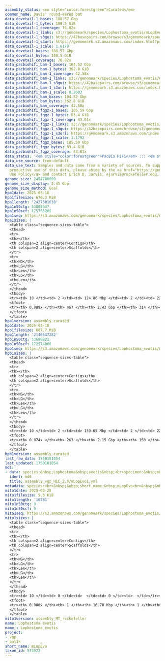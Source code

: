 ```yaml
---
assembly_status: <em style="color:forestgreen">Curated</em>
common_name: Davis' round-eared bat
data_dovetail-1_bases: 188.57 Gbp
data_dovetail-1_bytes: 108.5 GiB
data_dovetail-1_coverage: 76.82x
data_dovetail-1_links: s3://genomeark/species/Lophostoma_evotis/mLopEvo1/genomic_data/dovetail/<br>
data_dovetail-1_s3gui: https://42basepairs.com/browse/s3/genomeark/species/Lophostoma_evotis/mLopEvo1/genomic_data/dovetail/
data_dovetail-1_s3url: https://genomeark.s3.amazonaws.com/index.html?prefix=species/Lophostoma_evotis/mLopEvo1/genomic_data/dovetail/
data_dovetail-1_scale: 1.6179
data_dovetail_bases: 188.57 Gbp
data_dovetail_bytes: 108.5 GiB
data_dovetail_coverage: 76.82x
data_pacbiohifi_bam-1_bases: 104.52 Gbp
data_pacbiohifi_bam-1_bytes: 362.8 GiB
data_pacbiohifi_bam-1_coverage: 42.58x
data_pacbiohifi_bam-1_links: s3://genomeark/species/Lophostoma_evotis/mLopEvo1/genomic_data/pacbio_hifi/<br>
data_pacbiohifi_bam-1_s3gui: https://42basepairs.com/browse/s3/genomeark/species/Lophostoma_evotis/mLopEvo1/genomic_data/pacbio_hifi/
data_pacbiohifi_bam-1_s3url: https://genomeark.s3.amazonaws.com/index.html?prefix=species/Lophostoma_evotis/mLopEvo1/genomic_data/pacbio_hifi/
data_pacbiohifi_bam-1_scale: 0.2683
data_pacbiohifi_bam_bases: 104.52 Gbp
data_pacbiohifi_bam_bytes: 362.8 GiB
data_pacbiohifi_bam_coverage: 42.58x
data_pacbiohifi_fqgz-1_bases: 105.59 Gbp
data_pacbiohifi_fqgz-1_bytes: 83.4 GiB
data_pacbiohifi_fqgz-1_coverage: 43.01x
data_pacbiohifi_fqgz-1_links: s3://genomeark/species/Lophostoma_evotis/mLopEvo1/genomic_data/pacbio_hifi/<br>
data_pacbiohifi_fqgz-1_s3gui: https://42basepairs.com/browse/s3/genomeark/species/Lophostoma_evotis/mLopEvo1/genomic_data/pacbio_hifi/
data_pacbiohifi_fqgz-1_s3url: https://genomeark.s3.amazonaws.com/index.html?prefix=species/Lophostoma_evotis/mLopEvo1/genomic_data/pacbio_hifi/
data_pacbiohifi_fqgz-1_scale: 1.1792
data_pacbiohifi_fqgz_bases: 105.59 Gbp
data_pacbiohifi_fqgz_bytes: 83.4 GiB
data_pacbiohifi_fqgz_coverage: 43.01x
data_status: '<em style="color:forestgreen">PacBio HiFi</em> ::: <em style="color:forestgreen">Dovetail</em>'
data_use_source: from-default
data_use_text: Samples and data come from a variety of sources. To support fair and
  productive use of this data, please abide by the <a href="https://genome10k.soe.ucsc.edu/data-use-policies/">Data
  Use Policy</a> and contact Erich D. Jarvis, ejarvis@rockefeller.edu, with any questions.
genome_size: 2454780000
genome_size_display: 2.45 Gbp
genome_size_method: GoaT
hpa1date: 2025-03-18
hpa1filesize: 670.3 MiB
hpa1length: '2427501038'
hpa1n50ctg: 53008647
hpa1n50scf: 175755209
hpa1seq: https://s3.amazonaws.com/genomeark/species/Lophostoma_evotis/mLopEvo1/assembly_curated/mLopEvo1.hap1.cur.20250318.fasta.gz
hpa1sizes: |
  <table class="sequence-sizes-table">
  <thead>
  <tr>
  <th></th>
  <th colspan=2 align=center>Contigs</th>
  <th colspan=2 align=center>Scaffolds</th>
  </tr>
  <tr>
  <th>NG</th>
  <th>LG</th>
  <th>Len</th>
  <th>LG</th>
  <th>Len</th>
  </tr>
  </thead>
  <tbody>
  <tr><td> 10 </td><td> 2 </td><td> 124.86 Mbp </td><td> 2 </td><td> 228.02 Mbp </td></tr><tr><td> 20 </td><td> 5 </td><td> 88.37 Mbp </td><td> 3 </td><td> 227.49 Mbp </td></tr><tr><td> 30 </td><td> 8 </td><td> 76.04 Mbp </td><td> 4 </td><td> 216.45 Mbp </td></tr><tr><td> 40 </td><td> 12 </td><td> 59.29 Mbp </td><td> 5 </td><td> 183.95 Mbp </td></tr><tr style="background-color:#cccccc;"><td> 50 </td><td> 16 </td><td style="background-color:#88ff88;"> 53.01 Mbp </td><td> 6 </td><td style="background-color:#88ff88;"> 175.76 Mbp </td></tr><tr><td> 60 </td><td> 21 </td><td> 41.98 Mbp </td><td> 8 </td><td> 125.50 Mbp </td></tr><tr><td> 70 </td><td> 28 </td><td> 32.04 Mbp </td><td> 10 </td><td> 113.65 Mbp </td></tr><tr><td> 80 </td><td> 37 </td><td> 18.38 Mbp </td><td> 12 </td><td> 101.04 Mbp </td></tr><tr><td> 90 </td><td> 68 </td><td> 3.71 Mbp </td><td> 16 </td><td> 53.66 Mbp </td></tr><tr><td> 100 </td><td> 0 </td><td>  </td><td> 0 </td><td>  </td></tr></tbody>
  <tfoot>
  <tr><th> 0.989x </th><th> 467 </th><th> 2.43 Gbp </th><th> 314 </th><th> 2.43 Gbp </th></tr>
  </tfoot>
  </table>
hpa1version: assembly_curated
hpb1date: 2025-03-18
hpb1filesize: 607.7 MiB
hpb1length: '2146547282'
hpb1n50ctg: 53689821
hpb1n50scf: 172574066
hpb1seq: https://s3.amazonaws.com/genomeark/species/Lophostoma_evotis/mLopEvo1/assembly_curated/mLopEvo1.hap2.cur.20250318.fasta.gz
hpb1sizes: |
  <table class="sequence-sizes-table">
  <thead>
  <tr>
  <th></th>
  <th colspan=2 align=center>Contigs</th>
  <th colspan=2 align=center>Scaffolds</th>
  </tr>
  <tr>
  <th>NG</th>
  <th>LG</th>
  <th>Len</th>
  <th>LG</th>
  <th>Len</th>
  </tr>
  </thead>
  <tbody>
  <tr><td> 10 </td><td> 2 </td><td> 130.65 Mbp </td><td> 2 </td><td> 225.11 Mbp </td></tr><tr><td> 20 </td><td> 4 </td><td> 108.07 Mbp </td><td> 3 </td><td> 222.01 Mbp </td></tr><tr><td> 30 </td><td> 7 </td><td> 82.70 Mbp </td><td> 4 </td><td> 216.35 Mbp </td></tr><tr><td> 40 </td><td> 11 </td><td> 70.22 Mbp </td><td> 5 </td><td> 181.31 Mbp </td></tr><tr style="background-color:#cccccc;"><td> 50 </td><td> 15 </td><td style="background-color:#88ff88;"> 53.69 Mbp </td><td> 6 </td><td style="background-color:#88ff88;"> 172.57 Mbp </td></tr><tr><td> 60 </td><td> 20 </td><td> 39.10 Mbp </td><td> 8 </td><td> 119.96 Mbp </td></tr><tr><td> 70 </td><td> 27 </td><td> 29.49 Mbp </td><td> 10 </td><td> 101.96 Mbp </td></tr><tr><td> 80 </td><td> 42 </td><td> 8.58 Mbp </td><td> 13 </td><td> 62.05 Mbp </td></tr><tr><td> 90 </td><td> 0 </td><td>  </td><td> 0 </td><td>  </td></tr><tr><td> 100 </td><td> 0 </td><td>  </td><td> 0 </td><td>  </td></tr></tbody>
  <tfoot>
  <tr><th> 0.874x </th><th> 263 </th><th> 2.15 Gbp </th><th> 150 </th><th> 2.15 Gbp </th></tr>
  </tfoot>
  </table>
hpb1version: assembly_curated
last_raw_data: 1750181054
last_updated: 1750181054
mds:
- data: species:&nbsp;Lophostoma&nbsp;evotis&nbsp;<br>specimen:&nbsp;mLopEvo1&nbsp;<br>projects:&nbsp;&nbsp;<br>&nbsp;&nbsp;-&nbsp;vgp&nbsp;<br>&nbsp;&nbsp;-&nbsp;bat1k&nbsp;<br>assembled_by_group:&nbsp;Rockefeller&nbsp;<br>data_location:&nbsp;S3&nbsp;<br>release_to:&nbsp;S3&nbsp;<br>primary:&nbsp;s3://genomeark/species/Lophostoma_evotis/mLopEvo1/assembly_vgp_HiC_2.0/mLopEvo1.HiC.hap1.20231107.fasta.gz&nbsp;<br>haplotigs:&nbsp;s3://genomeark/species/Lophostoma_evotis/mLopEvo1/assembly_vgp_HiC_2.0/mLopEvo1.HiC.hap2.20231107.fasta.gz&nbsp;<br>pretext:&nbsp;s3://genomeark/species/Lophostoma_evotis/mLopEvo1/assembly_vgp_HiC_2.0/evaluation/hap1/pretext/mLopEvo1_hap1_s2.pretext&nbsp;<br>pretext:&nbsp;s3://genomeark/species/Lophostoma_evotis/mLopEvo1/assembly_vgp_HiC_2.0/evaluation/hap2/pretext/mLopEvo1_hap2_s2.pretext&nbsp;<br>kmer_spectra_img:&nbsp;s3://genomeark/species/Lophostoma_evotis/mLopEvo1/assembly_vgp_HiC_2.0/evaluation/merqury/mLopEvo1_png/&nbsp;<br>pacbio_read_dir:&nbsp;s3://genomeark/species/Lophostoma_evotis/mLopEvo1/genomic_data/pacbio_hifi/&nbsp;<br>pacbio_read_type:&nbsp;hifi&nbsp;<br>hic_read_dir:&nbsp;s3://genomeark/species/Lophostoma_evotis/mLopEvo1/genomic_data/dovetail/&nbsp;<br>pipeline:&nbsp;&nbsp;<br>&nbsp;&nbsp;-&nbsp;hifiasm&nbsp;(0.19.3+galaxy0)&nbsp;<br>&nbsp;&nbsp;-&nbsp;yahs&nbsp;(1.2a.2+galaxy1)&nbsp;<br>notes:&nbsp;This&nbsp;was&nbsp;a&nbsp;Hifiasm-HiC&nbsp;assembly&nbsp;of&nbsp;mLopEvo1.&nbsp;This&nbsp;hap1&nbsp;assembly&nbsp;and&nbsp;hap2&nbsp;assembly&nbsp;underwent&nbsp;separate&nbsp;HiC&nbsp;scaffolding&nbsp;with&nbsp;YaHS.&nbsp;The&nbsp;HiC&nbsp;prep&nbsp;kit&nbsp;used&nbsp;was&nbsp;Swift-IDT.&nbsp;The&nbsp;HiC&nbsp;reaction&nbsp;was&nbsp;using&nbsp;Dovetail&nbsp;OmniC.&nbsp;<br>
  ident: md6
  title: assembly_vgp_HiC_2.0/mLopEvo1.yml
metadata: species:<br>&nbsp;&nbsp;short_name:&nbsp;mLopEvo<br>&nbsp;&nbsp;name:&nbsp;Lophostoma&nbsp;evotis<br>&nbsp;&nbsp;taxon_id:&nbsp;574022<br>&nbsp;&nbsp;common_name:&nbsp;Davis'&nbsp;round-eared&nbsp;bat<br>&nbsp;&nbsp;order:<br>&nbsp;&nbsp;&nbsp;&nbsp;name:&nbsp;Chiroptera<br>&nbsp;&nbsp;family:<br>&nbsp;&nbsp;&nbsp;&nbsp;name:&nbsp;Phyllostomidae<br>&nbsp;&nbsp;individuals:<br>&nbsp;&nbsp;&nbsp;&nbsp;-&nbsp;short_name:&nbsp;mLopEvo1<br>&nbsp;&nbsp;genome_size:&nbsp;2454780000<br>&nbsp;&nbsp;genome_size_method:&nbsp;GoaT<br>&nbsp;&nbsp;project:&nbsp;[&nbsp;vgp&nbsp;,&nbsp;bat1k&nbsp;]<br>
mito1date: 2025-03-28
mito1filesize: 5.3 KiB
mito1length: '16781'
mito1n50ctg: 0
mito1n50scf: 0
mito1seq: https://s3.amazonaws.com/genomeark/species/Lophostoma_evotis/mLopEvo1/assembly_MT_rockefeller/mLopEvo1.MT.20250328.fasta.gz
mito1sizes: |
  <table class="sequence-sizes-table">
  <thead>
  <tr>
  <th></th>
  <th colspan=2 align=center>Contigs</th>
  <th colspan=2 align=center>Scaffolds</th>
  </tr>
  <tr>
  <th>NG</th>
  <th>LG</th>
  <th>Len</th>
  <th>LG</th>
  <th>Len</th>
  </tr>
  </thead>
  <tbody>
  <tr><td> 10 </td><td> 0 </td><td>  </td><td> 0 </td><td>  </td></tr><tr><td> 20 </td><td> 0 </td><td>  </td><td> 0 </td><td>  </td></tr><tr><td> 30 </td><td> 0 </td><td>  </td><td> 0 </td><td>  </td></tr><tr><td> 40 </td><td> 0 </td><td>  </td><td> 0 </td><td>  </td></tr><tr style="background-color:#cccccc;"><td> 50 </td><td> 0 </td><td style="background-color:#ff8888;">  </td><td> 0 </td><td style="background-color:#ff8888;">  </td></tr><tr><td> 60 </td><td> 0 </td><td>  </td><td> 0 </td><td>  </td></tr><tr><td> 70 </td><td> 0 </td><td>  </td><td> 0 </td><td>  </td></tr><tr><td> 80 </td><td> 0 </td><td>  </td><td> 0 </td><td>  </td></tr><tr><td> 90 </td><td> 0 </td><td>  </td><td> 0 </td><td>  </td></tr><tr><td> 100 </td><td> 0 </td><td>  </td><td> 0 </td><td>  </td></tr></tbody>
  <tfoot>
  <tr><th> 0.000x </th><th> 1 </th><th> 16.78 Kbp </th><th> 1 </th><th> 16.78 Kbp </th></tr>
  </tfoot>
  </table>
mito1version: assembly_MT_rockefeller
name: Lophostoma evotis
name_: Lophostoma_evotis
project:
- vgp
- bat1k
short_name: mLopEvo
taxon_id: 574022
---
```

